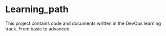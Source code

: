 # Learning_path
This project contains code and documents written in the DevOps learning track.
From basic to advanced.
